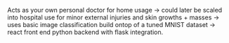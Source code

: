 Acts as your own personal doctor for home usage -> could later be scaled into hospital use for minor external injuries and skin growths + masses -> uses basic image classification build ontop of a tuned MNIST dataset -> react front end python backend with flask integration.
